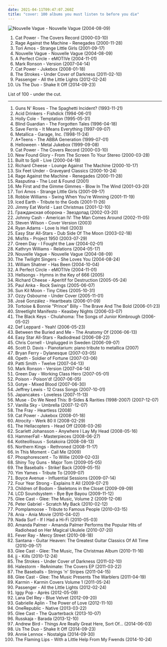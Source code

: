 ```yaml
---
date: 2021-04-11T09:47:07.260Z
title: "cover: 100 albums you must listen to before you die"
---
```

![Nouvelle Vague - Nouvelle Vague (2004-08-09)](http://coverartarchive.org/release/bea245eb-a490-4f63-b9e9-c564bc42d514/15272031336-500.jpg "Nouvelle Vague - Nouvelle Vague (2004-08-09)")
<ol class="albums">
<li data-cover="https://img.discogs.com/7ToXkfnF8noSM_uhuS_mdCXSxn0=/fit-in/600x586/filters:strip_icc():format(jpeg):mode_rgb():quality(90)/discogs-images/R-442522-1461384542-9680.jpeg.jpg" data-tags="covers" role="button">Cat Power - The Covers Record (2000-03-10)</li>
<li data-cover="http://coverartarchive.org/release/1c293abc-3993-3d1d-bb8d-e8fe18621488/9245164218-500.jpg" data-tags="rock, alternative rock" role="button">Rage Against the Machine - Renegades (2000-11-28)</li>
<li data-cover="http://coverartarchive.org/release/a7ccb022-f437-4492-8eee-8f85d85cdb96/2098090328-500.jpg" data-tags="covers, cover" role="button">Tori Amos - Strange Little Girls (2001-09-17)</li>
<li data-cover="http://coverartarchive.org/release/bea245eb-a490-4f63-b9e9-c564bc42d514/15272031336-500.jpg" data-tags="bossa nova, french, covers" role="button">Nouvelle Vague - Nouvelle Vague (2004-08-09)</li>
<li data-cover="https://img.discogs.com/RuuxMh6e-T3Hv19tCpjYyXQM8M4=/fit-in/600x836/filters:strip_icc():format(jpeg):mode_rgb():quality(90)/discogs-images/R-5073762-1531330871-8949.jpeg.jpg" data-tags="alternative rock" role="button">A Perfect Circle - eMOTIVe (2004-11-01)</li>
<li data-cover="http://coverartarchive.org/release/87935910-79cc-4b90-bd9f-9c3d2e08176e/8740605245-500.jpg" data-tags="funk, cover, jazz" role="button">Mark Ronson - Version (2007-04-14)</li>
<li data-cover="http://coverartarchive.org/release/472ab586-be69-4bdb-8f90-af1d25e754a6/22781705669-500.jpg" data-tags="female vocalists, covers, jazz, cover" role="button">Cat Power - Jukebox (2008-01-18)</li>
<li data-cover="https://img.discogs.com/3DVsrRHOvdvK8KvhzXgXdluXxcE=/fit-in/600x600/filters:strip_icc():format(jpeg):mode_rgb():quality(90)/discogs-images/R-2705009-1297332898.jpeg.jpg" data-tags="cover, the strokes, lets dance, darkness, rca records, under, coramao, coolwench, awesome :b" role="button">The Strokes - Under Cover of Darkness (2011-02-10)</li>
<li data-cover="http://coverartarchive.org/release/00d751af-6c26-46e2-aa64-e48d9af4e0a1/2299991985-500.jpg" data-tags="singer songwriter, passenger, easy listening-d, folk, my gang 12" role="button">Passenger - All the Little Lights (2012-02-24)</li>
<li data-cover="http://coverartarchive.org/release/8568d0e6-7d65-4f72-aed8-61b62f2cbb36/13918080102-500.jpg" data-tags="cover" role="button">Us The Duo - Shake It Off (2014-09-23)</li>
</ol>
List of 100 - under the cut.
<!-- more -->

_________________

<ol class="albums">
<li data-cover="http://coverartarchive.org/release/3231186d-1fde-4267-afad-150495b470b0/7973068614-500.jpg" data-tags="hard rock" role="button">
Guns N' Roses - The Spaghetti Incident? (1993-11-21)
</li>
<li data-cover="https://img.discogs.com/gZ_DOHt60uCl_n8gvRs3qOKXbBg=/fit-in/507x792/filters:strip_icc():format(jpeg):mode_rgb():quality(90)/discogs-images/R-3804042-1596044076-1564.jpeg.jpg" data-tags="heavy metal, hard rock, cover, thrash metal" role="button">
Acid Drinkers - Fishdick (1994-06-01)
</li>
<li data-cover="https://via.placeholder.com/450" data-tags="jazz, female vocalists, cover" role="button">
Holly Cole - Temptation (1995-05-31)
</li>
<li data-cover="http://coverartarchive.org/release/e4a4e75b-18cf-3da8-92e8-6dc0be5a9918/7844681438-500.jpg" data-tags="power metal" role="button">
Blind Guardian - The Forgotten Tales (1996-04-18)
</li>
<li data-cover="http://coverartarchive.org/release/a91e0362-3aaa-4d82-beee-e331a8fdfe72/10998135685-500.jpg" data-tags="ska" role="button">
Save Ferris - It Means Everything (1997-09-07)
</li>
<li data-cover="http://coverartarchive.org/release/7f5a52aa-4429-4771-80ec-6c6a545b0df9/11162732155-500.jpg" data-tags="metal, thrash metal, heavy metal" role="button">
Metallica - Garage, Inc. (1998-11-24)
</li>
<li data-cover="https://img.discogs.com/EbK255yEL3LCFlsP9QOtE3kpYIA=/fit-in/595x596/filters:strip_icc():format(jpeg):mode_rgb():quality(90)/discogs-images/R-3173387-1378828304-6469.jpeg.jpg" data-tags="pop, 90s, covers" role="button">
A*Teens - The ABBA Generation (1999-07-01)
</li>
<li data-cover="http://coverartarchive.org/release/bce2c17d-c490-32d7-9ea4-742c59172c86/1870479249-500.jpg" data-tags="power metal, covers" role="button">
Helloween - Metal Jukebox (1999-09-08)
</li>
<li data-cover="https://img.discogs.com/7ToXkfnF8noSM_uhuS_mdCXSxn0=/fit-in/600x586/filters:strip_icc():format(jpeg):mode_rgb():quality(90)/discogs-images/R-442522-1461384542-9680.jpeg.jpg" data-tags="covers" role="button">
Cat Power - The Covers Record (2000-03-10)
</li>
<li data-cover="http://coverartarchive.org/release/2b3d9bef-c686-4656-a19e-d46040af1db5/15841193375-500.jpg" data-tags="pop punk" role="button">
New Found Glory - From The Screen To Your Stereo (2000-03-28)
</li>
<li data-cover="http://coverartarchive.org/release/8eb5fba9-e6fe-46db-8ff4-1ab77e1096f4/7940771884-500.jpg" data-tags="indie, rock" role="button">
Built to Spill - Live (2000-04-18)
</li>
<li data-cover="http://coverartarchive.org/release/4fecbf14-179d-41fb-9a39-7eb44a4c4634/15556280068-500.jpg" data-tags="lounge" role="button">
Richard Cheese - Lounge Against The Machine (2000-10-17)
</li>
<li data-cover="https://img.discogs.com/2nFR611ZN3rcXnw1SE3kDjVg-5U=/fit-in/600x413/filters:strip_icc():format(jpeg):mode_rgb():quality(90)/discogs-images/R-9409314-1480069976-7900.jpeg.jpg" data-tags="death metal" role="button">
Six Feet Under - Graveyard Classics (2000-10-24)
</li>
<li data-cover="http://coverartarchive.org/release/1c293abc-3993-3d1d-bb8d-e8fe18621488/9245164218-500.jpg" data-tags="rock, alternative rock" role="button">
Rage Against the Machine - Renegades (2000-11-28)
</li>
<li data-cover="http://coverartarchive.org/release/cdeea919-4101-4e00-832d-db0c7cf01cb7/9873657770-500.jpg" data-tags="covers, assault genre" role="button">
Rasputina - The Lost & Found (2001)
</li>
<li data-cover="https://img.discogs.com/LVgMCcBV6nXU1KmjvUWcYGS6H70=/fit-in/600x600/filters:strip_icc():format(jpeg):mode_rgb():quality(90)/discogs-images/R-701826-1332343303.jpeg.jpg" data-tags="covers, punk" role="button">
Me First and the Gimme Gimmes - Blow In The Wind (2001-03-20)
</li>
<li data-cover="http://coverartarchive.org/release/a7ccb022-f437-4492-8eee-8f85d85cdb96/2098090328-500.jpg" data-tags="covers, cover" role="button">
Tori Amos - Strange Little Girls (2001-09-17)
</li>
<li data-cover="http://coverartarchive.org/release/1ed0855b-ae5d-4eff-a10c-00b4e18d0b4b/22972644479-500.jpg" data-tags="swing" role="button">
Robbie Williams - Swing When You're Winning (2001-11-19)
</li>
<li data-cover="https://img.discogs.com/ITP7gH9tn2Nh1MkEiiqyn-eHuOg=/fit-in/599x594/filters:strip_icc():format(jpeg):mode_rgb():quality(90)/discogs-images/R-10522368-1499173104-3124.jpeg.jpg" data-tags="power metal, heavy metal" role="button">
Iced Earth - Tribute to the Gods (2001-11-26)
</li>
<li data-cover="http://coverartarchive.org/release/0f37e0bf-5f79-42e8-be0b-1782bc788355/1475380053-500.jpg" data-tags="christmas" role="button">
Jimmy Eat World - Last Christmas (2001-12-10)
</li>
<li data-cover="http://coverartarchive.org/release/e959d32c-15fe-4871-8aa8-ef4a74eae065/24917088500-500.jpg" data-tags="cover, psychedelic rock" role="button">
Гражданская оборона - Звездопад (2002-03-20)
</li>
<li data-cover="http://coverartarchive.org/release/47140ecd-72e3-4ef9-b523-3af3c4e3e9ef/2204544011-500.jpg" data-tags="country" role="button">
Johnny Cash - American IV: The Man Comes Around (2002-11-05)
</li>
<li data-cover="https://img.discogs.com/JmOWVNoTQof7RFsqS82lCjDQ180=/fit-in/600x597/filters:strip_icc():format(jpeg):mode_rgb():quality(90)/discogs-images/R-2579489-1291457949.jpeg.jpg" data-tags="epic, cover, new prog, steven wilson" role="button">
Steven Wilson - Cover Version (2003)
</li>
<li data-cover="https://img.discogs.com/ke5mv5j3Qr9m9GEBBC-a_zc-UYw=/fit-in/600x592/filters:strip_icc():format(jpeg):mode_rgb():quality(90)/discogs-images/R-1994709-1561738115-2240.jpeg.jpg" data-tags="alt-country, rock" role="button">
Ryan Adams - Love Is Hell (2003)
</li>
<li data-cover="http://coverartarchive.org/release/5c285b48-a2ee-4328-9398-d7b971272c05/5795022837-500.jpg" data-tags="dub, reggae" role="button">
Easy Star All-Stars - Dub Side Of The Moon (2003-02-18)
</li>
<li data-cover="http://coverartarchive.org/release/bd14a696-6356-413d-a779-c48112ef8d37/15528035791-500.jpg" data-tags="punk, punk rock, horror punk" role="button">
Misfits - Project 1950 (2003-07-29)
</li>
<li data-cover="http://coverartarchive.org/release/04cd3c24-5622-4470-a77a-a338b7998b34/4255241495-500.jpg" data-tags="rock, cover, punk rock, pop punk, green day, lyrical, cover song, green, albums i like, albums i have downloaded" role="button">
Green Day - I Fought the Law (2004-02-01)
</li>
<li data-cover="https://img.discogs.com/x8n7V3j_GIKYWXDuj5pmzKe7jCg=/fit-in/500x500/filters:strip_icc():format(jpeg):mode_rgb():quality(90)/discogs-images/R-1673291-1485801110-2037.jpeg.jpg" data-tags="folk, cover" role="button">
Kathryn Williams - Relations (2004-05-17)
</li>
<li data-cover="http://coverartarchive.org/release/bea245eb-a490-4f63-b9e9-c564bc42d514/15272031336-500.jpg" data-tags="bossa nova, french, covers" role="button">
Nouvelle Vague - Nouvelle Vague (2004-08-09)
</li>
<li data-cover="https://img.discogs.com/My1b03HhHcNV7OMiY2f-zwpQkPc=/fit-in/600x593/filters:strip_icc():format(jpeg):mode_rgb():quality(90)/discogs-images/R-698292-1554136772-7063.jpeg.jpg" data-tags="alternative, rock, alternative rock, cover, greg dulli" role="button">
The Twilight Singers - She Loves You (2004-08-24)
</li>
<li data-cover="http://coverartarchive.org/release/4ea7fd37-063a-41bc-9906-5529a371b77d/11246499482-500.jpg" data-tags="spoken word" role="button">
William Shatner - Has Been (2004-10-04)
</li>
<li data-cover="https://img.discogs.com/RuuxMh6e-T3Hv19tCpjYyXQM8M4=/fit-in/600x836/filters:strip_icc():format(jpeg):mode_rgb():quality(90)/discogs-images/R-5073762-1531330871-8949.jpeg.jpg" data-tags="alternative rock" role="button">
A Perfect Circle - eMOTIVe (2004-11-01)
</li>
<li data-cover="http://coverartarchive.org/release/5d4135e8-4d34-443c-91d5-0297e9ef14d8/4783518168-500.jpg" data-tags="acoustic, lounge metal" role="button">
Hellsongs - Hymns in the Key of 666 (2005)
</li>
<li data-cover="http://coverartarchive.org/release/1cc0d5d5-794e-408e-b6ec-23489f206d40/3430234580-500.jpg" data-tags="jazz, lounge, comedy" role="button">
Richard Cheese - Aperitif for Destruction (2005-05-24)
</li>
<li data-cover="https://img.discogs.com/RASg-glnAvDTAFf8pWns_bW2BzM=/fit-in/500x499/filters:strip_icc():format(jpeg):mode_rgb():quality(90)/discogs-images/R-1147083-1288985803.jpeg.jpg" data-tags="swing, covers" role="button">
Paul Anka - Rock Swings (2005-06-07)
</li>
<li data-cover="https://img.discogs.com/-C0G07Bfi9OI-kDCj1ikyvq0-1c=/fit-in/600x600/filters:strip_icc():format(jpeg):mode_rgb():quality(90)/discogs-images/R-753035-1155288116.jpeg.jpg" data-tags="folk, cover, covers, covertown" role="button">
Sun Kil Moon - Tiny Cities (2005-10-31)
</li>
<li data-cover="http://coverartarchive.org/release/a2dbff4f-998d-45fd-8ba0-41508059890b/15222503191-500.jpg" data-tags="heavy metal" role="button">
Ozzy Osbourne - Under Cover (2005-11-01)
</li>
<li data-cover="https://img.discogs.com/0XxcJs-SQFccsPcgqwF21-1sD_A=/fit-in/600x527/filters:strip_icc():format(jpeg):mode_rgb():quality(90)/discogs-images/R-602995-1141754942.jpeg.jpg" data-tags="acoustic, cover, soft, accoustic, my record collection, josegonzales" role="button">
José González - Heartbeats (2006-01-09)
</li>
<li data-cover="http://coverartarchive.org/release/5e83ea65-df0b-431a-9c62-42a5b53f9ce2/8213237332-500.jpg" data-tags="cover" role="button">
Tortoise & Bonnie "Prince" Billy - The Brave And The Bold (2006-01-23)
</li>
<li data-cover="http://coverartarchive.org/release/275b722f-d7f9-40ea-be38-286414febeb6/3942871458-500.jpg" data-tags="ska punk" role="button">
Streetlight Manifesto - Keasbey Nights (2006-03-07)
</li>
<li data-cover="http://coverartarchive.org/release/92f3be62-21cd-4651-850e-b244fbd0c01b/26946774221-500.jpg" data-tags="cover" role="button">
The Black Keys - Chulahoma: The Songs of Junior Kimbrough (2006-05-02)
</li>
<li data-cover="https://img.discogs.com/rvnqyiHm6AibVJYr8a3v9ro1J2s=/fit-in/588x590/filters:strip_icc():format(jpeg):mode_rgb():quality(90)/discogs-images/R-7458346-1443578506-9462.jpeg.jpg" data-tags="cover" role="button">
Def Leppard - Yeah! (2006-05-23)
</li>
<li data-cover="http://coverartarchive.org/release/00103e5a-a298-4108-9f74-4a5d9490a6ef/2772311711-500.jpg" data-tags="progressive metal, cover album" role="button">
Between the Buried and Me - The Anatomy Of (2006-06-13)
</li>
<li data-cover="http://coverartarchive.org/release/c13c0bb8-8e6b-4163-a053-5ad21f6fec2b/22100874189-500.jpg" data-tags="reggae" role="button">
Easy Star All-Stars - Radiodread (2006-08-22)
</li>
<li data-cover="http://coverartarchive.org/release/595f26f8-ae7a-47ae-9229-9c6ac0484f83/1043833580-500.jpg" data-tags="rock, acoustic, unplugged" role="button">
Chris Cornell - Unplugged in Sweden (2006-09-07)
</li>
<li data-cover="http://coverartarchive.org/release/39318741-c571-4252-b0df-5ba4c09fdd37/5815952825-500.jpg" data-tags="cover" role="button">
Scott D. Davis - Pianotarium: piano tribute to metallica (2007)
</li>
<li data-cover="http://coverartarchive.org/release/8c9c48a2-6740-4d47-9533-d59bb6f27a0e/25000799686-500.jpg" data-tags="bob dylan cover, bryan ferry" role="button">
Bryan Ferry - Dylanesque (2007-03-05)
</li>
<li data-cover="https://img.discogs.com/_m0W55gb-iKCddwR-V3_Ml1myu0=/fit-in/600x696/filters:strip_icc():format(jpeg):mode_rgb():quality(90)/discogs-images/R-16238095-1605789171-8254.jpeg.jpg" data-tags="cover, deep purple, opeth, deep purple cover" role="button">
Opeth - Soldier of Fortune (2007-03-06)
</li>
<li data-cover="https://img.discogs.com/QO7zFM0tva2c9T7Mv2WKmzHED2g=/fit-in/600x592/filters:strip_icc():format(jpeg):mode_rgb():quality(90)/discogs-images/R-966497-1469987494-2664.jpeg.jpg" data-tags="covers" role="button">
Patti Smith - Twelve (2007-04-13)
</li>
<li data-cover="http://coverartarchive.org/release/87935910-79cc-4b90-bd9f-9c3d2e08176e/8740605245-500.jpg" data-tags="funk, cover, jazz" role="button">
Mark Ronson - Version (2007-04-14)
</li>
<li data-cover="http://coverartarchive.org/release/05cabea3-a117-4d91-92cd-a3be993ce9c9/9460715495-500.jpg" data-tags="cover" role="button">
Green Day - Working Class Hero (2007-05-01)
</li>
<li data-cover="https://img.discogs.com/mm-4AvbTsEiNxisKujpaz-tohw4=/fit-in/481x481/filters:strip_icc():format(jpeg):mode_rgb():quality(90)/discogs-images/R-6385299-1417947526-7899.jpeg.jpg" data-tags="hair metal, cover" role="button">
Poison - Poison'd! (2007-06-05)
</li>
<li data-cover="http://coverartarchive.org/release/dccee35f-1660-4f40-8522-ffc6927ba1c7/2588215795-500.jpg" data-tags="electronica, cover, remix, getit" role="button">
Gotye - Mixed Blood (2007-06-30)
</li>
<li data-cover="http://coverartarchive.org/release/938a4f90-c248-4794-8ceb-e8e48b396cb0/8778440610-500.jpg" data-tags="cover" role="button">
Jeffrey Lewis - 12 Crass Songs (2007-10-01)
</li>
<li data-cover="https://img.discogs.com/cfZubMxXa-kMYSbL_pr1XWD-YJI=/fit-in/450x450/filters:strip_icc():format(jpeg):mode_rgb():quality(90)/discogs-images/R-1369273-1220479145.jpeg.jpg" data-tags="cover, late night, 00s, cover songs, after hours, beyondwithin, winter 2012, get later, aural fixation - best of 2007, wmbr, february 2012, music for cloudy days" role="button">
Japancakes - Loveless (2007-11-13)
</li>
<li data-cover="http://coverartarchive.org/release/6bfae325-47bb-47ea-94dc-59dc556e8439/2887550706-500.jpg" data-tags="briliant" role="button">
Muse - Do We Need This: B-Sides & Rarities (1998-2007) (2007-12-07)
</li>
<li data-cover="https://img.discogs.com/QiRTf3V1hNpAWbrj5s8fCrzNsuY=/fit-in/600x462/filters:strip_icc():format(jpeg):mode_rgb():quality(90)/discogs-images/R-1278845-1299574955.jpeg.jpg" data-tags="pop-punk" role="button">
Vanilla Sky - Umbrella (2007-12-07)
</li>
<li data-cover="http://coverartarchive.org/release/b6b1f327-e013-4386-9e0b-ea78b8adb6d9/11664700714-500.jpg" data-tags="cover, fucking awesome" role="button">
The Fray - Heartless (2008)
</li>
<li data-cover="http://coverartarchive.org/release/472ab586-be69-4bdb-8f90-af1d25e754a6/22781705669-500.jpg" data-tags="female vocalists, covers, jazz, cover" role="button">
Cat Power - Jukebox (2008-01-18)
</li>
<li data-cover="http://coverartarchive.org/release/055f095a-e5d2-43eb-bc73-e056a10e4b61/15550770945-500.jpg" data-tags="cover, gothic metal" role="button">
Atrocity - Werk 80 II (2008-02-29)
</li>
<li data-cover="https://img.discogs.com/iX1XGtz2GYbH04uAhyKAVSEQumc=/fit-in/600x600/filters:strip_icc():format(jpeg):mode_rgb():quality(90)/discogs-images/R-1024246-1393710189-7141.jpeg.jpg" data-tags="rock, hard rock, garage rock" role="button">
The Hellacopters - Head Off (2008-03-26)
</li>
<li data-cover="http://coverartarchive.org/release/8cf43ee9-65c3-407e-863d-cdb7b8bbad39/28864635475-500.jpg" data-tags="tom waits, alternative, cover" role="button">
Scarlett Johansson - Anywhere I Lay My Head (2008-05-16)
</li>
<li data-cover="https://img.discogs.com/cqXrVOiTdSxBLd-0_4uFnEJTm_I=/fit-in/600x597/filters:strip_icc():format(jpeg):mode_rgb():quality(90)/discogs-images/R-17029668-1611230405-2101.jpeg.jpg" data-tags="power metal" role="button">
HammerFall - Masterpieces (2008-06-27)
</li>
<li data-cover="http://coverartarchive.org/release/4ba7c287-814a-4bfc-a1b2-d989147833c8/5674446491-500.jpg" data-tags="cover, finnish" role="button">
Kotiteollisuus - Sotakoira (2008-08-13)
</li>
<li data-cover="http://coverartarchive.org/release/dfa25c32-4c3d-4fef-a670-ddf3ab682cd4/6654965791-500.jpg" data-tags="cover, symphonic metal, power metal" role="button">
Northern Kings - Rethroned (2008-11-17)
</li>
<li data-cover="http://coverartarchive.org/release/4268e9d4-adc0-4b80-84a2-eb70a145f543/8182896442-500.jpg" data-tags="heavy metal, alternative rock, hard rock, cover, alternative metal, rock n roll" role="button">
In This Moment - Call Me (2009)
</li>
<li data-cover="http://coverartarchive.org/release/818d0ed6-3f40-44d3-9758-dcfe0b6eea2a/23543484401-500.jpg" data-tags="folk" role="button">
Phosphorescent - To Willie (2009-02-03)
</li>
<li data-cover="https://img.discogs.com/WydiaeEb1FRDdBkxOL2ZXa790iA=/fit-in/600x600/filters:strip_icc():format(jpeg):mode_rgb():quality(90)/discogs-images/R-1761365-1457687027-3641.jpeg.jpg" data-tags="cover, dark trance, swwg, covers more awesome than the originals" role="button">
Shiny Toy Guns - Major Tom (2009-05-05)
</li>
<li data-cover="http://coverartarchive.org/release/1ee17f89-66f8-3ce2-8b11-68e088f988bd/6791775045-500.jpg" data-tags="rock n roll" role="button">
The Baseballs - Strike! Back (2009-05-15)
</li>
<li data-cover="https://img.discogs.com/1evj466Y2s6KLIdyDcL35NosbRQ=/fit-in/600x525/filters:strip_icc():format(jpeg):mode_rgb():quality(90)/discogs-images/R-11239152-1616373453-4498.png.jpg" data-tags="folk, acoustic, cover, george harrison, jim james" role="button">
Yim Yames - Tribute To (2009-07)
</li>
<li data-cover="http://coverartarchive.org/release/f6d933c9-dcb4-4270-95d4-42983ee6f988/4354631525-500.jpg" data-tags="acoustic, cover, covers" role="button">
Boyce Avenue - Influential Sessions (2009-07-14)
</li>
<li data-cover="https://img.discogs.com/psnedMiqs-kBCpV-RnZZqtYRhbw=/fit-in/200x200/filters:strip_icc():format(jpeg):mode_rgb():quality(90)/discogs-images/R-4088597-1354843135-7509.jpeg.jpg" data-tags="pop punk" role="button">
Four Year Strong - Explains It All (2009-07-21)
</li>
<li data-cover="http://coverartarchive.org/release/1b6f00f6-87f6-409f-a710-7ba31157e4b9/15160044156-500.jpg" data-tags="melodic death metal, cover" role="button">
Children of Bodom - Skeletons in the Closet (2009-09-09)
</li>
<li data-cover="https://img.discogs.com/q0dclviwjWqm42hvQ-nJPhSoMmM=/fit-in/600x450/filters:strip_icc():format(jpeg):mode_rgb():quality(90)/discogs-images/R-6414304-1418611387-7131.jpeg.jpg" data-tags="cover, dfa, proud vinyl owner" role="button">
LCD Soundsystem - Bye Bye Bayou (2009-11-12)
</li>
<li data-cover="https://via.placeholder.com/450" data-tags="glee" role="button">
Glee Cast - Glee: The Music, Volume 2 (2009-12-08)
</li>
<li data-cover="https://img.discogs.com/-8aBOmFQ8fB3TokkT7RCF20_3uk=/fit-in/471x468/filters:strip_icc():format(jpeg):mode_rgb():quality(90)/discogs-images/R-7332044-1439106554-9938.jpeg.jpg" data-tags="singer-songwriter, rock" role="button">
Peter Gabriel - Scratch My Back (2010-02-12)
</li>
<li data-cover="http://coverartarchive.org/release/9fa51fc9-fc9c-4ece-b2df-f226fb35e96d/2058727777-500.jpg" data-tags="covers" role="button">
Pomplamoose - Tribute to Famous People (2010-03-15)
</li>
<li data-cover="http://coverartarchive.org/release/4db11d1d-ce53-44d6-b520-ffc28bec8913/2334984430-500.jpg" data-tags="pop, cover, retro" role="button">
Ania - Ania Movie (2010-04-02)
</li>
<li data-cover="http://coverartarchive.org/release/315b2219-0ad7-45e9-91e0-e8e445b39095/3370484418-500.jpg" data-tags="cover" role="button">
Nada Surf - If I Had a Hi-Fi (2010-05-03)
</li>
<li data-cover="http://coverartarchive.org/release/ddd15036-d7d0-4a76-b9d6-a3be99e346ab/2720295799-500.jpg" data-tags="cover, singer-songwriter, ukulele" role="button">
Amanda Palmer - Amanda Palmer Performs the Popular Hits of Radiohead on Her Magical Ukulele (2010-07-20)
</li>
<li data-cover="http://coverartarchive.org/release/9ef4e801-2e92-4689-8f8d-e17642d52423/23553460199-500.jpg" data-tags="feverray" role="button">
Fever Ray - Mercy Street (2010-08-18)
</li>
<li data-cover="http://coverartarchive.org/release/cf8cf4b6-9300-4778-9820-1253b8e03102/2176160466-500.jpg" data-tags="rock" role="button">
Santana - Guitar Heaven: The Greatest Guitar Classics Of All Time (2010-09-17)
</li>
<li data-cover="https://img.discogs.com/7HQ42g8c1uZ39AudB3-Cw51xGmA=/fit-in/598x600/filters:strip_icc():format(jpeg):mode_rgb():quality(90)/discogs-images/R-2631982-1351175466-2472.jpeg.jpg" data-tags="christmas" role="button">
Glee Cast - Glee: The Music, The Christmas Album (2010-11-16)
</li>
<li data-cover="http://coverartarchive.org/release/03b31a1c-03c0-4eee-930b-a4e565b3f7f6/9539591161-500.jpg" data-tags="hip-hop, swedish, mixtape, cover, balearic, miks" role="button">
jj - Kills (2010-12-24)
</li>
<li data-cover="https://img.discogs.com/3DVsrRHOvdvK8KvhzXgXdluXxcE=/fit-in/600x600/filters:strip_icc():format(jpeg):mode_rgb():quality(90)/discogs-images/R-2705009-1297332898.jpeg.jpg" data-tags="cover, the strokes, lets dance, darkness, rca records, under, coramao, coolwench, awesome :b" role="button">
The Strokes - Under Cover of Darkness (2011-02-10)
</li>
<li data-cover="http://coverartarchive.org/release/6049456f-ddab-4620-97d5-d1c7c710f8ed/7091657302-500.jpg" data-tags="metal, hard rock" role="button">
Halestorm - ReAnimate: The Covers EP (2011-03-22)
</li>
<li data-cover="http://coverartarchive.org/release/82dea955-304e-4289-8127-b097a2f31196/27965871446-500.jpg" data-tags="rockabilly, rock" role="button">
The Baseballs - Strings 'n' Stripes (2011-04-15)
</li>
<li data-cover="http://coverartarchive.org/release/87900fee-78c0-3d3b-951c-016fff9c93de/1111445815-500.jpg" data-tags="glee" role="button">
Glee Cast - Glee: The Music Presents The Warblers (2011-04-19)
</li>
<li data-cover="http://coverartarchive.org/release/c3861647-3749-4382-bff6-481e8e4b4184/3017793995-500.jpg" data-tags="cover, sachen die ich gerne hoeren mag, karmin covers" role="button">
Karmin - Karmin Covers Volume 1 (2011-05-24)
</li>
<li data-cover="http://coverartarchive.org/release/00d751af-6c26-46e2-aa64-e48d9af4e0a1/2299991985-500.jpg" data-tags="singer songwriter, passenger, easy listening-d, folk, my gang 12" role="button">
Passenger - All the Little Lights (2012-02-24)
</li>
<li data-cover="http://coverartarchive.org/release/895942b6-c726-4264-b27c-b2b396c4d25d/982582576-500.jpg" data-tags="classic rock, cover, need to listen, iggy" role="button">
Iggy Pop - Après (2012-05-09)
</li>
<li data-cover="https://img.discogs.com/jo1nXjwYhHhHHMZXJnYFoC0pHZw=/fit-in/600x585/filters:strip_icc():format(jpeg):mode_rgb():quality(90)/discogs-images/R-11724453-1521306228-7958.jpeg.jpg" data-tags="indie, pop, alternative, cover, alternative pop, lana del rey" role="button">
Lana Del Rey - Blue Velvet (2012-09-20)
</li>
<li data-cover="http://coverartarchive.org/release/bf31b586-3c93-4edf-ad55-07141eb43185/2651949429-500.jpg" data-tags="cover" role="button">
Gabrielle Aplin - The Power of Love (2012-11-10)
</li>
<li data-cover="http://coverartarchive.org/release/f823905a-102e-471f-b6aa-3ff6f575986c/9697439439-500.jpg" data-tags="pop rock" role="button">
OneRepublic - Native (2013-03-22)
</li>
<li data-cover="http://coverartarchive.org/release/ebadad2b-e01f-432e-8059-1882128213c9/5552546040-500.jpg" data-tags="sad, cover" role="button">
Glee Cast - The Quarterback (2013-10-07)
</li>
<li data-cover="http://coverartarchive.org/release/7693404e-c0aa-4dd5-be23-a48555224552/6201054462-500.jpg" data-tags="cover" role="button">
Russkaja - Barada (2013-12-10)
</li>
<li data-cover="http://coverartarchive.org/release/c1a5bff2-3c52-4ab4-b021-4e67c0d4e926/8084461779-500.jpg" data-tags="folk, indie folk" role="button">
Andrew Bird - Things Are Really Great Here, Sort Of... (2014-06-03)
</li>
<li data-cover="http://coverartarchive.org/release/8568d0e6-7d65-4f72-aed8-61b62f2cbb36/13918080102-500.jpg" data-tags="cover" role="button">
Us The Duo - Shake It Off (2014-09-23)
</li>
<li data-cover="https://img.discogs.com/j45fNW6eJrwpaMEjSLPON6EfNaU=/fit-in/218x308/filters:strip_icc():format(jpeg):mode_rgb():quality(90)/discogs-images/R-2099100-1263934585.jpeg.jpg" data-tags="covers" role="button">
Annie Lennox - Nostalgia (2014-09-30)
</li>
<li data-cover="https://img.discogs.com/C0phos8S4w71zv_Mx3ZIYDzu-P0=/fit-in/600x600/filters:strip_icc():format(jpeg):mode_rgb():quality(90)/discogs-images/R-6995837-1431279126-3224.jpeg.jpg" data-tags="cover" role="button">
The Flaming Lips - With a Little Help From My Fwends (2014-10-24)
</li>
</ol>